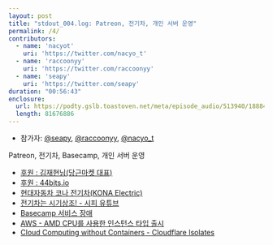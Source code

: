 ```yaml
---
layout: post
title: "stdout_004.log: Patreon, 전기차, 개인 서버 운영"
permalink: /4/
contributors:
  - name: 'nacyot'
    uri: 'https://twitter.com/nacyo_t'
  - name: 'raccoonyy'
    uri: 'https://twitter.com/raccoonyy'
  - name: 'seapy'
    uri: 'https://twitter.com/seapy'
duration: "00:56:43"
enclosure: 
  url: https://podty.gslb.toastoven.net/meta/episode_audio/513940/188843_1542463923473.mp3
  length: 81676886
---
```


* 참가자: [@seapy][sea], [@raccoonyy][rac], [@nacyo_t][nac]

[sea]: https://twitter.com/seapy
[rac]: https://twitter.com/nacyo_t
[nac]: https://twitter.com/raccoonyy

Patreon, 전기차, Basecamp, 개인 서버 운영

- [후원 : 김재현님(당근마켓 대표)](https://twitter.com/jaehyun)
- [후원 : 44bits.io](https://www.44bits.io/ko)
- [현대자동차 코나 전기차(KONA Electric)](https://www.hyundai.com/kr/ko/vehicles/kona-electric/)
- [전기차는 시기상조! - 시피 유튜브](https://youtu.be/scoIp5NKvXE)
- [Basecamp 서비스 장애](https://m.signalvnoise.com/postmortem-on-the-read-only-outage-of-basecamp-on-november-9th-2018-9165c315ee7f)
- [AWS - AMD CPU를 사용한 인스턴스 타입 출시](https://aws.amazon.com/ko/blogs/aws/new-lower-cost-amd-powered-ec2-instances/)
- [Cloud Computing without Containers - Cloudflare Isolates](https://blog.cloudflare.com/cloud-computing-without-containers/)
